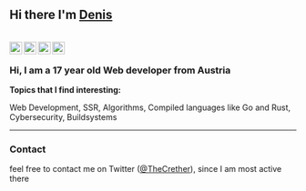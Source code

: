 ## Hi there I'm [Denis](https://thecrether.at)

<br />
<a href="https://twitter.com/TheCrether">
  <img align="left" alt="Twitter" width="22px" src="https://cdn.jsdelivr.net/npm/simple-icons@v3/icons/twitter.svg" />
</a>
<a href="https://www.linkedin.com/in/denis-imeri">
<img align="left" alt="Twitter" width="22px" src="https://cdn.jsdelivr.net/npm/simple-icons@3.9.0/icons/linkedin.svg" />
</a>
<a href="https://www.instagram.com/thecrether/">
  <img align="left" alt="Instagram" width="22px" src="https://cdn.jsdelivr.net/npm/simple-icons@v3/icons/instagram.svg" />
</a>
<a href="https://www.reddit.com/user/thecrether/">
  <img align="left" alt=" Reddit" width="22px" src="https://cdn.jsdelivr.net/npm/simple-icons@v3/icons/reddit.svg" />
</a>

<br />

### Hi, I am a 17 year old Web developer from Austria

**Topics that I find interesting:**

Web Development, SSR, Algorithms, Compiled languages like Go and Rust, Cybersecurity, Buildsystems
<!--
[![Github Stats By Anurag](https://github-readme-stats.vercel.app/api?username=TheCrether&show_icons=true&title_color=fff&icon_color=79ff97&text_color=9f9f9f&bg_color=151515)](https://github.com/anuraghazra/github-readme-stats) -->

-----

### Contact

feel free to contact me on Twitter ([@TheCrether](https://twitter.com/TheCrether)), since I am most active there
